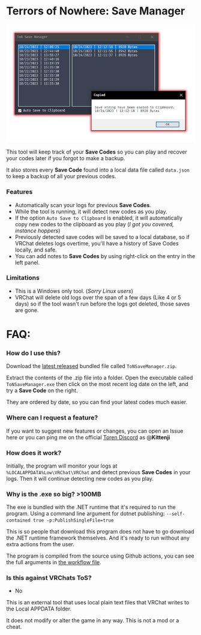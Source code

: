# Terrors of Nowhere: Save Manager

![Preview](preview.png)

This tool will keep track of your **Save Codes** so you can play and recover your codes later if you forgot to make a backup.

It also stores every **Save Code** found into a local data file called `data.json` to keep a backup of all your previous codes.

### Features
- Automatically scan your logs for previous **Save Codes**.
- While the tool is running, it will detect new codes as you play.
- If the option `Auto Save to Clipboard` is enabled, it will automatically copy new codes to the clipboard as you play (*I got you covered, instance hoppers*)
- Previously detected save codes will be saved to a local database, so if VRChat deletes logs overtime, you'll have a history of Save Codes locally, and safe.
- You can add notes to **Save Codes** by using right-click on the entry in the left panel.
### Limitations
- This is a Windows only tool. (*Sorry Linux users*)
- VRChat will delete old logs over the span of a few days (Like 4 or 5 days) so if the tool wasn't run before the logs got deleted, those saves are gone.

# FAQ:

### How do I use this?
Download the [latest released](https://github.com/ChrisFeline/ToNSaveManager/releases/tag/latest) bundled file called `ToNSaveManager.zip`.

Extract the contents of the .zip file into a folder. Open the executable called `ToNSaveManager.exe` then click on the most recent log date on the left, and try a **Save Code** on the right.

They are ordered by date, so you can find your latest codes much easier.


### Where can I request a feature?
If you want to suggest new features or changes, you can open an Issue here or you can ping me on the official [Toren Discord](https://discord.gg/bus-to-nowhere) as @**Kittenji**


### How does it work?
Initially, the program will monitor your logs at `%LOCALAPPDATA%Low\VRChat\VRChat` and detect previous **Save Codes** in your logs. Then it will continue detecting new codes as you play.


### Why is the .exe so big? >100MB
The exe is bundled with the .NET runtime that it's required to run the program. Using a command line argument for dotnet publishing: `--self-contained true -p:PublishSingleFile=true`

This is so people that download this program does not have to go download the .NET runtime framework themselves. And it's ready to run without any extra actions from the user.

The program is compiled from the source using Github actions, you can see the full arguments in [the workflow file](https://github.com/ChrisFeline/ToNSaveManager/blob/a0d503b02fe25fde1b36ca9807756f1830c8e7a8/.github/workflows/dotnet-desktop.yml#L46C45-L46C45).


### Is this against VRChats ToS?
* No

This is an external tool that uses local plain text files that VRChat writes to the Local APPDATA folder.

It does not modify or alter the game in any way. This is not a mod or a cheat.